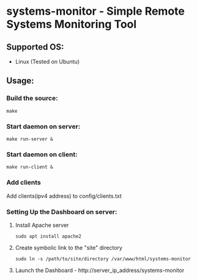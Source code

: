 # systems-monitor - Simple Remote Systems Monitoring Tool

## Supported OS:
* Linux (Tested on Ubuntu)

## Usage:

### Build the source:
```
make
```

### Start daemon on server:
```
make run-server &
```

### Start daemon on client:
```
make run-client &
```

### Add clients
Add clients(ipv4 address) to config/clients.txt

### Setting Up the Dashboard on server:
1. Install Apache server
   ```
   sudo apt install apache2
   ```
2. Create symbolic link to the "site" directory
   ```
   sudo ln -s /path/to/site/directory /var/www/html/systems-monitor
   ```
3. Launch the Dashboard - http://server_ip_address/systems-monitor

